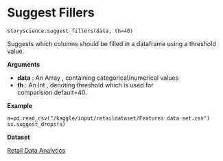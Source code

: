 
# Suggest Fillers

```python3
storyscience.suggest_fillers(data, th=40)
```
Suggests which columns should be filled in a dataframe using a threshold value.

**Arguments**

- **data** : An Array , containing categorical/numerical values 
- **th** :  An Int , denoting threshold which is used for comparision.default=40.

**Example**

```
a=pd.read_csv("/kaggle/input/retaildataset/Features data set.csv")
ss.suggest_drops(a)
```
**Dataset**

<a href="https://www.kaggle.com/manjeetsingh/retaildataset" target="_blank">Retail Data Analytics</a>







